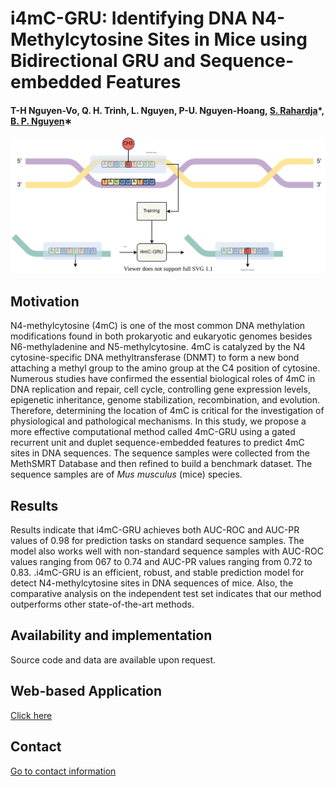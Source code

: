 # i4mC-GRU: Identifying DNA N4-Methylcytosine Sites in Mice using Bidirectional GRU and Sequence-embedded Features


#### T-H Nguyen-Vo, Q. H. Trinh, L. Nguyen, P-U. Nguyen-Hoang, [S. Rahardja](http://www.susantorahardja.com/)*, [B. P. Nguyen](https://homepages.ecs.vuw.ac.nz/~nguyenb5/about.html)∗

![alt text](https://github.com/mldlproject/2022-i4mC-GRU/blob/main/i4mC_GRU_abs0.svg)

## Motivation
N4-methylcytosine (4mC) is one of the most common DNA methylation modifications found in both prokaryotic and eukaryotic genomes
besides N6-methyladenine and N5-methylcytosine. 4mC is catalyzed by the N4 cytosine-specific DNA methyltransferase (DNMT) to form a new bond attaching
a methyl group to the amino group at the C4 position of cytosine. Numerous studies have confirmed the essential biological roles of 4mC in DNA replication and 
repair, cell cycle, controlling gene expression levels, epigenetic inheritance, genome stabilization, recombination, and evolution. Therefore, determining the
location of 4mC is critical for the investigation of physiological and pathological mechanisms. In this study, we propose a more effective computational method
called 4mC-GRU using a gated recurrent unit and duplet sequence-embedded features to predict 4mC sites in DNA sequences. The sequence samples were collected from 
the MethSMRT Database and then refined to build a benchmark dataset. The sequence samples are of *Mus musculus* (mice) species. 

## Results
Results indicate that i4mC-GRU achieves both AUC-ROC and AUC-PR values of 0.98 for prediction tasks on standard sequence samples. The model also works
well with non-standard sequence samples with AUC-ROC values ranging from 067 to 0.74 and AUC-PR values ranging from 0.72 to 0.83. .i4mC-GRU is an efficient, robust, 
and stable prediction model for detect N4-methylcytosine sites in DNA sequences of mice. Also, the comparative analysis on the independent test set indicates that our
method outperforms other state-of-the-art methods.

## Availability and implementation
Source code and data are available upon request. 

## Web-based Application
[Click here](http://3.26.67.253:8888/)

## Contact 
[Go to contact information](https://homepages.ecs.vuw.ac.nz/~nguyenb5/contact.html)
